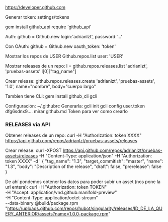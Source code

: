 https://developer.github.com

Generar token:
settings/tokens


gem install github_api
require 'github_api'

Auth:
github = Github.new login:'adrianlzt', password:'...'

Con OAuth:
github = Github.new oauth_token: 'token'


Mostrar los repos de USER
Github.repos.list user: 'USER'

Mostrar releases de un repo:
l = github.repos.releases.list 'adrianlzt', 'pruebas-assets'
l[0]["tag_name"]

Crear release:
github.repos.releases.create 'adrianlzt', 'pruebas-assets', '1.0', name="nombre", body="cuerpo largo"



Tambien tiene CLI:
gem install github_cli
gcli

Configuración: ~/.githubrc
Generarla:
gcli init
gcli config user.token dfg6sdnx9....
  mirar github.md Token para ver como crearlo

### RELEASES via API ###

Obtener releases de un repo:
curl -H "Authorization: token XXXX" https://api.github.com/repos/adrianlzt/pruebas-assets/releases

Crear release:
curl -XPOST https://api.github.com/repos/adrianlzt/pruebas-assets/releases -H "Content-Type: application/json" -H "Authorization: token XXXX" -d '
{
  "tag_name": "1.3",
  "target_commitish": "master",
  "name": "1.3",
  "body": "Description of the release",
  "draft": false,
  "prerelease": false
}

De ahí pondemos obtener los datos para poder subir un asset (nos pone la url entera):
curl -H "Authorization: token TOKEN" \
     -H "Accept: application/vnd.github.manifold-preview" \
     -H "Content-Type: application/octet-stream" \
     --data-binary @build/package.rpm \
     "https://uploads.github.com/repos/hubot/singularity/releases/ID_DE_LA_QUERY_ANTERIOR/assets?name=1.0.0-package.rpm"

